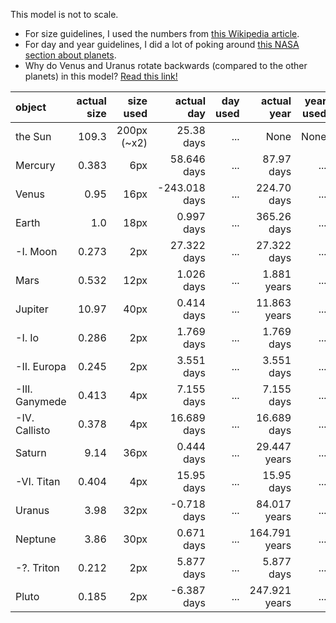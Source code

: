 This model is not to scale.
* For size guidelines, I used the numbers from [this Wikipedia article][sizes].
* For day and year guidelines, I did a lot of poking around
  [this NASA section about planets][nasa].
* Why do Venus and Uranus rotate backwards (compared to the other planets) in
  this model? [Read this link!][back]

object | actual size | size used | actual day | day used | actual year | year used
:------|------------:|----------:|-----------:|---------:|------------:|---------:
the Sun | 109.3 | 200px (~x2) | 25.38 days | ... | None | None
Mercury | 0.383 | 6px | 58.646 days | ... | 87.97 days | ...
Venus | 0.95 | 16px | -243.018 days | ... | 224.70 days | ...
Earth | 1.0 | 18px | 0.997 days | ... | 365.26 days | ...
-I. Moon | 0.273 | 2px | 27.322 days | ... | 27.322 days | ...
Mars | 0.532 | 12px | 1.026 days | ... | 1.881 years | ...
Jupiter | 10.97 | 40px | 0.414 days | ... | 11.863 years | ...
-I. Io | 0.286 | 2px | 1.769 days | ... | 1.769 days | ...
-II. Europa | 0.245 | 2px | 3.551 days | ... | 3.551 days | ...
-III. Ganymede | 0.413 | 4px | 7.155 days | ... | 7.155 days | ...
-IV. Callisto | 0.378 | 4px | 16.689 days | ... | 16.689 days | ...
Saturn | 9.14 | 36px | 0.444 days | ... | 29.447 years | ...
-VI. Titan | 0.404 | 4px | 15.95 days | ... | 15.95 days | ...
Uranus | 3.98 | 32px | -0.718 days | ... | 84.017 years | ...
Neptune | 3.86 | 30px | 0.671 days | ... | 164.791 years | ...
-?. Triton | 0.212 | 2px | 5.877 days | ... | 5.877 days | ...
Pluto | 0.185 | 2px | -6.387 days | ... | 247.921 years | ...

[sizes]: http://en.wikipedia.org/wiki/List_of_Solar_System_objects_by_size "Wikipedia: List of Solar System objects by size"
[nasa]: https://solarsystem.nasa.gov/planets "NASA.gov: Solar System Exploration: Planets"
[back]: https://van.physics.illinois.edu/qa/listing.php?id=22778 "Illinois.edu: Why Venus and Uranus don't spin the same way as the other planets."
